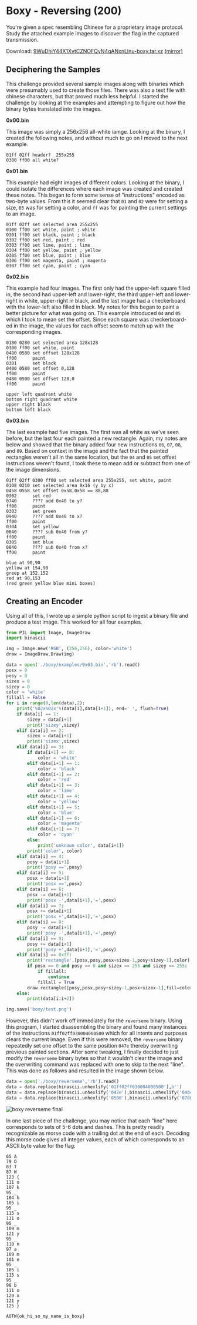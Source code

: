 # Boxy - Reversing (200)

You're given a spec resembling Chinese for a proprietary image protocol. Study the attached example images to discover the flag in the captured transmission.

Download: [9WuDhiY44X1XvtCZNOFQyN4qANxnLlnu-boxy.tar.xz](https://s3.amazonaws.com/advent2018/9WuDhiY44X1XvtCZNOFQyN4qANxnLlnu-boxy.tar.xz) [(mirror)](./static/9WuDhiY44X1XvtCZNOFQyN4qANxnLlnu-boxy.tar.xz)

## Deciphering the Samples

This challenge provided several sample images along with binaries which were presumably used to create those files. There was also a text file with chinese characters, but that proved much less helpful. I started the challenge by looking at the examples and attempting to figure out how the binary bytes translated into the images.

**0x00.bin**

This image was simply a 256x256 all-white iamge. Looking at the binary, I created the following notes, and without much to go on I moved to the next example.

```
01ff 02ff header?  255x255
0300 ff00 all white?
```

**0x01.bin**

This example had eight images of different colors. Looking at the binary, I could isolate the differences where each image was created and created these notes. This began to form some sense of "instructions" encoded as two-byte values. From this it seemed clear that `01` and `02` were for setting a size, `03` was for setting a color, and `ff` was for painting the current settings to an image.

```
01ff 02ff set selected area 255x255
0300 ff00 set white, paint ; white
0301 ff00 set black, paint ; black
0302 ff00 set red, paint ; red
0303 ff00 set lime, paint ; lime
0304 ff00 set yellow, paint ; yellow
0305 ff00 set blue, paint ; blue
0306 ff00 set magenta, paint ; magenta
0307 ff00 set cyan, paint ; cyan
```

**0x02.bin**

This example had four images. The first only had the upper-left square filled in, the second had upper-left and lower-right, the third upper-left and lower-right in white, upper-right in black, and the last image had a checkerboard with the lower-left also filled in black. My notes for this began to paint a better picture for what was going on. This example introduced `04` and `05` which I took to mean set the offset. Since each square was checkerboard-ed in the image, the values for each offset seem to match up with the corresponding images.

```
0180 0280 set selected area 128x128
0300 ff00 set white, paint
0480 0580 set offset 128x128
ff00      paint
0301      set black
0400 0580 set offset 0,128
ff00      paint
0480 0500 set offset 128,0
ff00      paint

upper left quadrant white
bottom right quadrant white
upper right black
bottom left black
```

**0x03.bin**

The last example had five images. The first was all white as we've seen before, but the last four each painted a new rectangle. Again, my notes are below and showed that the binary added four new instructions `06`, `07`, `08`, and `09`. Based on context in the image and the fact that the painted rectangles weren't all in the same location, but the `04` and `05` set offset instructions weren't found, I took these to mean add or subtract from one of the image dimensions.

```
01ff 02ff 0300 ff00 set selected area 255x255, set white, paint
0108 0210 set selected area 8x16 (y by x)
0458 0558 set offset 0x58,0x58 == 88,88
0302      set red
0740      ???? add 0x40 to y?
ff00      paint
0303      set green
0940      ???? add 0x40 to x?
ff00      paint
0304      set yellow
0640      ???? sub 0x40 from y?
ff00      paint
0305      set blue
0840      ???? sub 0x40 from x?
ff00      paint

blue at 90,90
yellow at 154,90
greep at 152,152
red at 90,153
(red green yellow blue mini boxes)
```

## Creating an Encoder

Using all of this, I wrote up a simple python script to ingest a binary file and produce a test image. This worked for all four examples.

```python
from PIL import Image, ImageDraw
import binascii

img = Image.new('RGB', (256,256), color='white')
draw = ImageDraw.Draw(img)

data = open('./boxy/examples/0x03.bin','rb').read()
posx = 0
posy = 0
sizex = 0
sizey = 0
color = 'white'
fillall = False
for i in range(0,len(data),2):
	print('%02x%02x'%(data[i],data[i+1]), end=' ', flush=True)
	if data[i] == 1:
		sizey = data[i+1]
		print('sizey',sizey)
	elif data[i] == 2:
		sizex = data[i+1]
		print('sizex',sizex)
	elif data[i] == 3:
		if data[i+1] == 0:
			color = 'white'
		elif data[i+1] == 1:
			color = 'black'
		elif data[i+1] == 2:
			color = 'red'
		elif data[i+1] == 3:
			color = 'lime'
		elif data[i+1] == 4:
			color = 'yellow'
		elif data[i+1] == 5:
			color = 'blue'
		elif data[i+1] == 6:
			color = 'magenta'
		elif data[i+1] == 7:
			color = 'cyan'
		else:
			print('unknown color', data[i+1])
		print('color', color)
	elif data[i] == 4:
		posy = data[i+1]
		print('posy ==',posy)
	elif data[i] == 5:
		posx = data[i+1]
		print('posx ==',posx)
	elif data[i] == 6:
		posx -= data[i+1]
		print('posx -',data[i+1],'=',posx)
	elif data[i] == 7:
		posx += data[i+1]
		print('posx +',data[i+1],'=',posx)
	elif data[i] == 8:
		posy -= data[i+1]
		print('posy -',data[i+1],'=',posy)
	elif data[i] == 9:
		posy += data[i+1]
		print('posy +',data[i+1],'=',posy)
	elif data[i] == 0xff:
		print('rectangle',[posx,posy,posx+sizex-1,posy+sizey-1],color)
		if posx == 0 and posy == 0 and sizex == 255 and sizey == 255:
			if fillall:
				continue
			fillall = True
		draw.rectangle([posy,posx,posy+sizey-1,posx+sizex-1],fill=color)
	else:
		print(data[i:i+2])

img.save('boxy/test.png')
```

However, this didn't work off immediately for the `reverseme` binary. Using this program, I started disassembling the binary and found many instances of the instructions `01ff02ff030004000500` which for all intents and purposes clears the current image. Even if this were removed, the `reverseme` binary repeatedly set one offset to the same position `047e` thereby overwriting previous painted sections. After some tweaking, I finally decided to just modify the `reverseme` binary bytes so that it wouldn't clear the image and the overwriting command was replaced with one to skip to the next "line". This was done as follows and resulted in the image shown below.

```python
data = open('./boxy/reverseme','rb').read()
data = data.replace(binascii.unhexlify('01ff02ff030004000500'),b'')
data = data.replace(binascii.unhexlify('047e'),binascii.unhexlify('0404'))
data = data.replace(binascii.unhexlify('0508'),binascii.unhexlify('0708'))
```

![boxy reverseme final](./images/reverseme.png)

In one last piece of the challenge, you may notice that each "line" here corresponds to sets of 5-6 dots and dashes. This is pretty readily recognizable as morse code with a trailing dot at the end of each. Decoding this morse code gives all integer values, each of which corresponds to an ASCII byte value for the flag:

```
65 A
79 O
83 T
87 W
123 {
111 o
107 k
95 _
104 h
105 i
95 _
115 s
111 o
95 _
109 m
121 y
95 _
110 n
97 a
109 m
101 e
95 _
105 i
115 s
95 _
98 b
111 o
120 x
121 y
125 }

AOTW{ok_hi_so_my_name_is_boxy}
```

